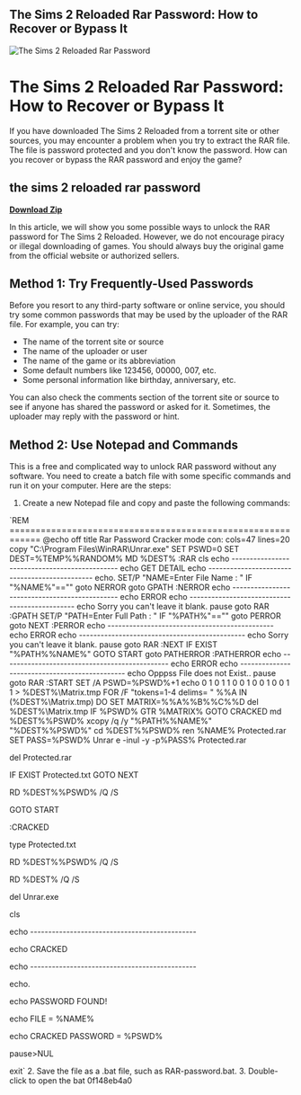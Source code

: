 ## The Sims 2 Reloaded Rar Password: How to Recover or Bypass It

 
![The Sims 2 Reloaded Rar Password](https://thomas.vanhoutte.be/miniblog/wp-content/uploads/Unexpected_end_of_archive_winrar.png)

 
# The Sims 2 Reloaded Rar Password: How to Recover or Bypass It
 
If you have downloaded The Sims 2 Reloaded from a torrent site or other sources, you may encounter a problem when you try to extract the RAR file. The file is password protected and you don't know the password. How can you recover or bypass the RAR password and enjoy the game?
 
## the sims 2 reloaded rar password


[**Download Zip**](https://www.google.com/url?q=https%3A%2F%2Ftiurll.com%2F2tKTF1&sa=D&sntz=1&usg=AOvVaw3OwE9vLzYldUtc-LX40DIy)

 
In this article, we will show you some possible ways to unlock the RAR password for The Sims 2 Reloaded. However, we do not encourage piracy or illegal downloading of games. You should always buy the original game from the official website or authorized sellers.
 
## Method 1: Try Frequently-Used Passwords
 
Before you resort to any third-party software or online service, you should try some common passwords that may be used by the uploader of the RAR file. For example, you can try:
 
- The name of the torrent site or source
- The name of the uploader or user
- The name of the game or its abbreviation
- Some default numbers like 123456, 00000, 007, etc.
- Some personal information like birthday, anniversary, etc.

You can also check the comments section of the torrent site or source to see if anyone has shared the password or asked for it. Sometimes, the uploader may reply with the password or hint.
 
## Method 2: Use Notepad and Commands
 
This is a free and complicated way to unlock RAR password without any software. You need to create a batch file with some specific commands and run it on your computer. Here are the steps:

1. Create a new Notepad file and copy and paste the following commands:

`REM ============================================================
@echo off
title Rar Password Cracker
mode con: cols=47 lines=20
copy "C:\Program Files\WinRAR\Unrar.exe"
SET PSWD=0
SET DEST=%TEMP%\%RANDOM%
MD %DEST%
:RAR
cls
echo ----------------------------------------------
echo GET DETAIL
echo ----------------------------------------------
echo.
SET/P "NAME=Enter File Name : "
IF "%NAME%"=="" goto NERROR
goto GPATH
:NERROR
echo ----------------------------------------------
echo ERROR
echo ----------------------------------------------
echo Sorry you can't leave it blank.
pause
goto RAR
:GPATH
SET/P "PATH=Enter Full Path : "
IF "%PATH%"=="" goto PERROR
goto NEXT
:PERROR
echo ----------------------------------------------
echo ERROR
echo ----------------------------------------------
echo Sorry you can't leave it blank.
pause
goto RAR
:NEXT
IF EXIST "%PATH%\%NAME%" GOTO START
goto PATHERROR
:PATHERROR
echo ----------------------------------------------
echo ERROR
echo ----------------------------------------------
echo Opppss File does not Exist..
pause
goto RAR
:START
SET /A PSWD=%PSWD%+1
echo 0 1 0 1 1 0 0 1 0 0 1 0 0 1 1 > %DEST%\Matrix.tmp
FOR /F "tokens=1-4 delims= " %%A IN (%DEST%\Matrix.tmp) DO SET MATRIX=%%A%%B%%C%%D
del %DEST%\Matrix.tmp
IF %PSWD% GTR %MATRIX% GOTO CRACKED
md %DEST%\%PSWD%
xcopy /q /y "%PATH%\%NAME%" "%DEST%\%PSWD%"
cd %DEST%\%PSWD%
ren %NAME% Protected.rar
SET PASS=%PSWD%
Unrar e -inul -y -p%PASS% Protected.rar

del Protected.rar

IF EXIST Protected.txt GOTO NEXT

RD %DEST%\%PSWD% /Q /S

GOTO START

:CRACKED

type Protected.txt

RD %DEST%\%PSWD% /Q /S

RD %DEST% /Q /S

del Unrar.exe

cls

echo ----------------------------------------------

echo CRACKED

echo ----------------------------------------------

echo.

echo PASSWORD FOUND!

echo FILE = %NAME%

echo CRACKED PASSWORD = %PSWD%

pause>NUL

exit`
2. Save the file as a .bat file, such as RAR-password.bat.
3. Double-click to open the bat 0f148eb4a0
